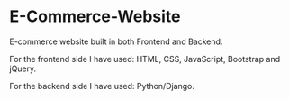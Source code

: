 # E-Commerce-Website
E-commerce website built in both Frontend and Backend.

For the frontend side I have used: HTML, CSS, JavaScript, Bootstrap and jQuery.

For the backend side I have used: Python/Django.
